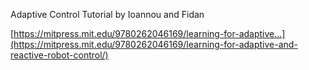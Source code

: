 Adaptive Control Tutorial by Ioannou and Fidan

[https://mitpress.mit.edu/9780262046169/learning-for-adaptive...](https://mitpress.mit.edu/9780262046169/learning-for-adaptive-and-reactive-robot-control/)